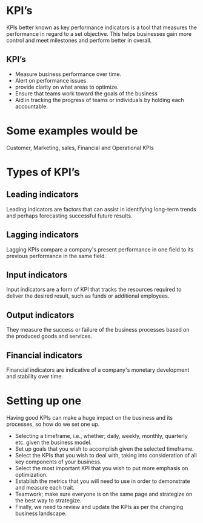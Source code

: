 
# KPI’s
KPIs better known as key performance indicators is a tool that measures the performance in regard to a set objective. This helps businesses gain more control and meet milestones and perform better in overall.
## KPI’s
- Measure business performance over time.
- Alert on performance issues.
- provide clarity on what areas to optimize.
- Ensure that teams work toward the goals of the business
- Aid in tracking the progress of teams or individuals by holding each accountable.
# Some examples would be
Customer, Marketing, sales, Financial and Operational KPIs

# Types of KPI’s
## Leading indicators
Leading indicators are factors that can assist in identifying long-term trends and perhaps forecasting successful future results.
## Lagging indicators
Lagging KPIs compare a company's present performance in one field to its previous performance in the same field.
## Input indicators
Input indicators are a form of KPI that tracks the resources required to deliver the desired result, such as funds or additional employees.
## Output indicators
They measure the success or failure of the business processes based on the produced goods and services.
## Financial indicators
Financial indicators are indicative of a company's monetary development and stability over time.
# Setting up one
Having good KPIs can make a huge impact on the business and its processes, so how do we set one up.
- Selecting a timeframe, i.e., whether; daily, weekly, monthly, quarterly etc. given the business model.
- Set up goals that you wish to accomplish given the selected timeframe.
- Select the KPIs that you wish to deal with, taking into consideration of all key components of your business.
- Select the most important KPI that you wish to put more emphasis on optimization.
- Establish the metrics that you will need to use in order to demonstrate and measure each trait.
- Teamwork; make sure everyone is on the same page and strategize on the best way to strategize.
- Finally, we need to review and update the KPIs as per the changing business landscape.

